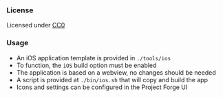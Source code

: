 ### License 
Licensed under [CC0](https://creativecommons.org/share-your-work/public-domain/cc0)

### Usage
- An iOS application template is provided in `./tools/ios`
- To function, the `iOS` build option must be enabled
- The application is based on a webview, no changes should be needed
- A script is provided at `./bin/ios.sh` that will copy and build the app
- Icons and settings can be configured in the Project Forge UI
